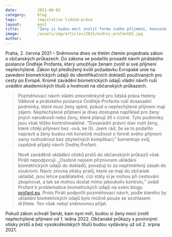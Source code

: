 ```yaml
---
date:         2021-06-02
category:     blog
tags:         legislativa lidská-práva
layout:       post
title:        "Ženy si budou moct zvolit formu svého příjmení, koncovka -ová bude volitelná"
image:        /assets/img/articles/2021/ondrej-profant02.jpg
author:       
---
```

 
 

Praha, 2. června 2021 – Sněmovna dnes ve třetím čtením projednala zákon o občanských průkazech. Do zákona se podařilo prosadit návrh pirátského poslance Ondřeje Profanta, který umožňuje ženám zvolit si své příjmení nepřechýlené. Zákon byl předložený kvůli požadavku Evropské unie na zavedení biometrických údajů do identifikačních dokladů používaných pro cesty po Evropě. Kromě zavádění biometrických údajů vládní návrh ruší uvádění akademických titulů a hodností na občanských průkazech. 

> Pozměňovací návrh vládní zmocněnkyně pro lidská práva Heleny Válkové a pirátského poslance Ondřeje Profanta ruší dosavadní podmínky, které musí ženy splnit, pokud o nepřechýlené příjmení mají zájem. Nepřechýlené příjmení je dnes dostupné například pro ženy jiných národností nebo ženy, které plánují žít v cizině. Tyto podmínky jsou však těžko kontrolovatelné. “Dosavadní právní stav nutil ženy, které chtějí příjmení bez -ová, ke lži. Jsem rád, že se to podařilo napravit a ženy budou mít konečně možnost o formě svého příjmení samy rozhodnout bez zbytečných komplikací,” komentuje svůj úspěšně přijatý návrh Ondřej Profant.

> Nově zaváděné ukládání otisků prstů do občanských průkazů však Piráti nepodporují. „Osobně nejsem příznivcem ukládání biometrických údajů do dokladů, považuji to za nepřiměřený zásah do soukromí. Navíc zrovna otisky prstů, které se mají do občanek ukládat, jsou lehce padělatelné, cizí státy si je mohou při cestování zkopírovat, a tak se mohou dostat mimo jakoukoliv kontrolu,” uvádí Profant k problematice biometrických údajů na svém blogu [profant.eu](https://www.profant.eu). Proto Piráti podpořili pozměňovací návrh, podle kterého by ukládání biometrických údajů bylo možné pouze se souhlasem držitele. Ten však nebyl sněmovnou přijat.

Pokud zákon schválí Senát, kam nyní míří, budou si ženy moci zvolit nepřechýlené příjmení od 1. ledna 2022. Občanské průkazy s povinnými otisky prstů a bez vysokoškolských titulů budou vydávány už od 2. srpna 2021.
